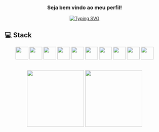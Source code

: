 <span align="center">
  
### Seja bem vindo ao meu perfil!

</span>

<div align="center">

<a href="https://git.io/typing-svg"><img src="https://readme-typing-svg.demolab.com/?font=Fira+Code&weight=600&size=25&duration=2500&pause=500&color=D8031B&center=true&vCenter=true&width=550&height=40&lines=Sou+Bruno+Medeiros%F0%9F%91%A8%F0%9F%8F%BB%E2%80%8D%F0%9F%92%BB;Desenvolvedor+Java." alt="Typing SVG" /></a>

</div>

## 💻 Stack

<div align="center">
  
<img width="40" background="red" src="https://cdn.jsdelivr.net/gh/devicons/devicon/icons/java/java-original.svg" />
<img width="40" background="red" src="https://cdn.jsdelivr.net/gh/devicons/devicon/icons/spring/spring-original.svg" />
<img width="40" background="red" src="https://cdn.jsdelivr.net/gh/devicons/devicon/icons/kotlin/kotlin-original.svg" />
<img width="40" background="red" src="https://cdn.jsdelivr.net/gh/devicons/devicon/icons/html5/html5-original.svg" />
<img width="40" background="red" src="https://cdn.jsdelivr.net/gh/devicons/devicon/icons/css3/css3-original.svg" />
<img width="40" background="red" src="https://cdn.jsdelivr.net/gh/devicons/devicon/icons/javascript/javascript-original.svg" />
<img width="40" background="red" src="https://cdn.jsdelivr.net/gh/devicons/devicon/icons/typescript/typescript-original.svg" />
<img width="40" background="red" src="https://cdn.jsdelivr.net/gh/devicons/devicon/icons/nodejs/nodejs-original.svg" />
<img width="40" background="red" src="https://cdn.jsdelivr.net/gh/devicons/devicon/icons/python/python-original.svg" />
<img width="40" background="red" src="https://cdn.jsdelivr.net/gh/devicons/devicon/icons/docker/docker-original.svg" />
  
</div>

<br>

<span align="center">

[<img height="180em" src="https://github-readme-stats.vercel.app/api?username=BrunoMedeiros14&theme=transparent&border_radius=4&title_color=ff001cff&text_color=ffffff&show_icons=true&icon_color=fdff00ff"/>](https://github.com/BrunoMedeiros14)
[<img height="180em" src="https://github-readme-stats.vercel.app/api/top-langs/?username=BrunoMedeiros14&theme=transparent&title_color=ff001cff&text_color=ffffff&icon_color=fdff00ff&layout=compact&border_radius=4"/>](https://github.com/BrunoMedeiros14)

</span>

